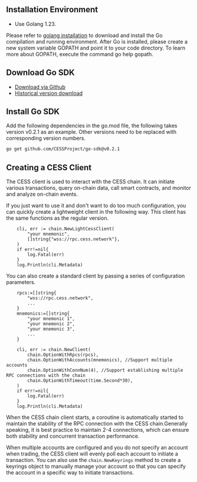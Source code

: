 ## Installation Environment
+ Use Golang 1.23.

Please refer to [golang installation](https://go.dev/doc/install/source) to download and install the Go compilation and running environment. After Go is installed, please create a new system variable GOPATH and point it to your code directory. To learn more about GOPATH, execute the command go help gopath.

## Download Go SDK
+ [Download via Github](https://github.com/CESSProject/go-sdk)
+ [Historical version download](https://github.com/CESSProject/go-sdk/releases)

## Install Go SDK

Add the following dependencies in the go.mod file, the following takes version v0.2.1 as an example. Other versions need to be replaced with corresponding version numbers.

```bash
go get github.com/CESSProject/go-sdk@v0.2.1
```

## Creating a CESS Client

The CESS client is used to interact with the CESS chain. It can initiate various transactions, query on-chain data, call smart contracts, and monitor and analyze on-chain events.

If you just want to use it and don't want to do too much configuration, you can quickly create a lightweight client in the following way. This client has the same functions as the regular version.
```golang
	cli, err := chain.NewLightCessClient(
		"your mnemonic",
		[]string{"wss://rpc.cess.network"},
	)
    if err!=nil{
        log.Fatal(err)
    }
    log.Println(cli.Metadata)
```

You can also create a standard client by passing a series of configuration parameters.
```golang
    rpcs:=[]string{
        "wss://rpc.cess.network",
        ...
    }
    mnemonics:=[]string{
        "your mnemonic 1",
        "your mnemonic 2",
        "your mnemonic 3",
        ...
    }

	cli, err := chain.NewClient(
		chain.OptionWithRpcs(rpcs),
		chain.OptionWithAccounts(mnemonics), //Support multiple accounts
		chain.OptionWithConnNum(4), //Support establishing multiple RPC connections with the chain
        chain.OptionWithTimeout(time.Second*30),
	)
    if err!=nil{
        log.Fatal(err)
    }
    log.Println(cli.Metadata)
```

When the CESS chain client starts, a coroutine is automatically started to maintain the stability of the RPC connection with the CESS chain.Generally speaking, it is best practice to maintain 2-4 connections, which can ensure both stability and concurrent transaction performance.

When multiple accounts are configured and you do not specify an account when trading, the CESS client will evenly poll each account to initiate a transaction. You can also use the `chain.NewKeyrings` method to create a keyrings object to manually manage your account so that you can specify the account in a specific way to initiate transactions.
